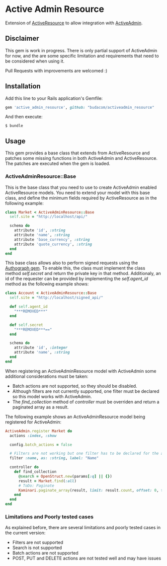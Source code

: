 # Active Admin Resource

Extension of [ActiveResource](https://github.com/rails/activeresource) to allow integration
with [ActiveAdmin](https://github.com/activeadmin/activeadmin).

## Disclaimer

This gem is work in progress. There is only partial support of ActiveAdmin for now, and the are some specific limitation and requirements that need to be considered when using it. 

Pull Requests with improvements are welcomed :)

## Installation

Add this line to your Rails application's Gemfile:

```ruby
gem 'active_admin_resource', github: "budacom/activeadmin_resource"
```

And then execute:

    $ bundle

## Usage

This gem provides a base class that extends from ActiveResource and patches some missing functions in both ActiveAdmin and ActiveResource. The patches are executed when the gem is loaded.

### ActiveAdminResource::Base

This is the base class that you need to use to create ActiveAdmin enabled ActiveResource models. You need to extend your model with this base class, and define the minimum fields required by ActiveResource as in the following example: 

```ruby
class Market < ActiveAdminResource::Base
  self.site = "http://localhost/api/"

  schema do
    attribute 'id', :string
    attribute 'name', :string
    attribute 'base_currency', :string
    attribute 'quote_currency', :string
  end
end
```

This base class allows also to perform signed requests using the [Authograph gem](https://github.com/budacom/authograph/). To enable this, the class must implement the class method *self.secret* and return the private key in that method. Additionaly, an id of the requester can be provided by implementing the *self.agent_id* method as the following example shows:  

```ruby
class Account < ActiveAdminResource::Base
  self.site = "http://localhost/signed_api/"

  def self.agent_id
    "***REMOVED***"
  end

  def self.secret
    "***REMOVED***=="
  end

  schema do
    attribute 'id', :integer
    attribute 'name', :string
  end
end

```
When registering an ActiveAdminResource model with ActiveAdmin some additional considerations must be taken:


* Batch actions are not supported, so they should be disabled.
* Although filters are not currently supported, one filter must be declared so this model works with ActiveAdmin.
* The *find_collection* method of *controller* must be overriden and return a paginated array as a result.

The following example shows an ActiveAdminResource model being registered for ActiveAdmin:

```ruby
ActiveAdmin.register Market do
  actions :index, :show

  config.batch_actions = false

  # Filters are not working but one filter has to be declared for the admin to work
  filter :name, as: :string, label: "Name"

  controller do
    def find_collection
      @search = OpenStruct.new(params[:q] || {})
      result = Market.find(:all)
      # ToDo: Paginate
      Kaminari.paginate_array(result, limit: result.count, offset: 0, total_count: result.count)
    end
  end
end

```


### Limitations and Poorly tested cases

As explained before, there are several limitations and poorly tested cases in the current version:

* Filters are not supported
* Search is not supported
* Batch actions are not supported
* POST, PUT and DELETE actions are not tested well and may have issues

